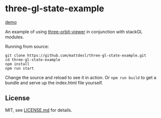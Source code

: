 # three-gl-state-example

[demo](http://mattdesl.github.io/three-gl-state-example/index.html)

An example of using [three-orbit-viewer](https://www.npmjs.org/package/three-orbit-viewer) in conjunction with stackGL modules. 

Running from source:

```
git clone https://github.com/mattdesl/three-gl-state-example.git
cd three-gl-state-example
npm install
npm run start
```

Change the source and reload to see it in action. Or `npm run build` to get a bundle and serve up the index.html file yourself. 

## License

MIT, see [LICENSE.md](http://github.com/mattdesl/three-gl-state-example/blob/master/LICENSE.md) for details.
